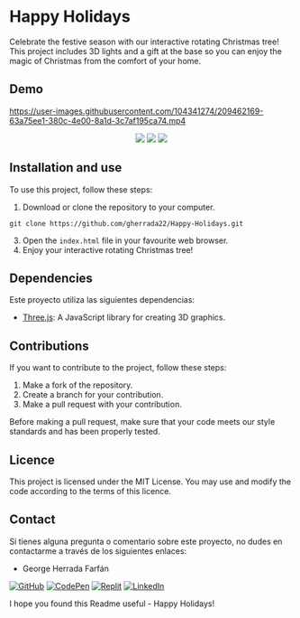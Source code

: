 # Happy Holidays

Celebrate the festive season with our interactive rotating Christmas tree! This project includes 3D lights and a gift at the base so you can enjoy the magic of Christmas from the comfort of your home.

## Demo


  

https://user-images.githubusercontent.com/104341274/209462169-63a75ee1-380c-4e00-8a1d-3c7af195ca74.mp4



<div align="center">
    <img src="https://img.shields.io/badge/JavaScript-5A5A5A?logo=javascript&logoColor=yelllow"/>
    <img src="https://img.shields.io/badge/HTML-5A5A5A?logo=html5" />
    <img src="https://img.shields.io/badge/CSS-5A5A5A?logo=css3&logoColor=01A3D8" />
</div>


## Installation and use

To use this project, follow these steps:

1. Download or clone the repository to your computer.
```
git clone https://github.com/gherrada22/Happy-Holidays.git
```
3. Open the `index.html` file in your favourite web browser.
4. Enjoy your interactive rotating Christmas tree!

## Dependencies

Este proyecto utiliza las siguientes dependencias:

- [Three.js](https://threejs.org/): A JavaScript library for creating 3D graphics.

## Contributions

If you want to contribute to the project, follow these steps:

1. Make a fork of the repository.
2. Create a branch for your contribution.
3. Make a pull request with your contribution.

Before making a pull request, make sure that your code meets our style standards and has been properly tested.

## Licence

This project is licensed under the MIT License. You may use and modify the code according to the terms of this licence.


## Contact

Si tienes alguna pregunta o comentario sobre este proyecto, no dudes en contactarme a través de los siguientes enlaces:

- George Herrada Farfán <br>

[![GitHub](https://img.shields.io/badge/GitHub-100000?style=for-the-badge&logo=github&logoColor=white)](https://github.com/gherrada22) [![CodePen](https://img.shields.io/badge/Codepen-000000?style=for-the-badge&logo=codepen&logoColor=white)](https://codepen.io/gherrada22) [![Replit](https://img.shields.io/badge/replit-667881?style=for-the-badge&logo=replit&logoColor=white)](https://replit.com/@gherrada22) [![LinkedIn](https://img.shields.io/badge/LinkedIn-%230077B5.svg?logo=linkedin&logoColor=white)](https://linkedin.com/in/gherrada22)

I hope you found this Readme useful - Happy Holidays!
